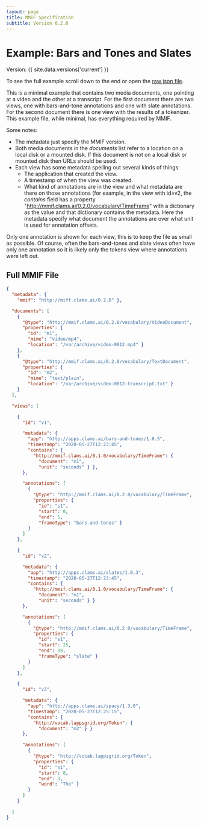 ```yaml
---
layout: page
title: MMIF Specification
subtitle: Version 0.2.0
---
```




# Example: Bars and Tones and Slates

Version: {{ site.data.versions['current'] }}
 
To see the full example scroll down to the end or open the [raw json file](raw.json).

This is a minimal example that contains two media documents, one pointing at a video and the other at a transcript. For the first document there are two views, one with bars-and-tone annotations and one with slate annotations. For the second document there is one view with the results of a tokenizer. This example file, while minimal, has everything required by MMIF.

Some notes:

- The metadata just specify the MMIF version.
- Both media documents in the *documents* list refer to a location on a local disk or a mounted disk. If this document is not on a local disk or mounted disk then URLs should be used. 
- Each view has some metadata spelling out several kinds of things:
  - The application that created the view.
  - A timestamp of when the view was created.
  - What kind of annotations are in the view and what metadata are there on those annotations (for example, in the view with id=v2, the *contains* field has a property "http://mmif.clams.ai/0.2.0/vocabulary/TimeFrame" with a dictionary as the value and that dictionary contains the metadata. Here the metadata specify what document the annotations are over what unit is used for annotation offsets.

Only one annotation is shown for each view, this is to keep the file as small as possible. Of course, often the bars-and-tones and slate views often have only one annotation so it is likely only the tokens view where annotations were left out.



## Full MMIF File

```json
{
  "metadata": {
    "mmif": "http://miff.clams.ai/0.2.0" },

  "documents": [
    {
      "@type": "http://mmif.clams.ai/0.2.0/vocabulary/VideoDocument",
      "properties": {
        "id": "m1",
        "mime": "video/mp4",
        "location": "/var/archive/video-0012.mp4" }
    },
    {
      "@type": "http://mmif.clams.ai/0.2.0/vocabulary/TextDocument",
      "properties": {
        "id": "m2",
        "mime": "text/plain",
        "location": "/var/archive/video-0012-transcript.txt" }
    }
  ],

  "views": [

    {
      "id": "v1",

      "metadata": {
        "app": "http://apps.clams.ai/bars-and-tones/1.0.5",
        "timestamp": "2020-05-27T12:23:45",
        "contains": {
          "http://mmif.clams.ai/0.1.0/vocabulary/TimeFrame": {
            "document": "m1",
            "unit": "seconds" } },
      },

      "annotations": [
        {
          "@type": "http://mmif.clams.ai/0.2.0/vocabulary/TimeFrame",
          "properties": {
            "id": "s1",
            "start": 0,
            "end": 5,
            "frameType": "bars-and-tones" }
        }
      ]
    },

    {
      "id": "v2",

      "metadata": {
        "app": "http://apps.clams.ai/slates/1.0.3",
        "timestamp": "2020-05-27T12:23:45",
        "contains": {
          "http://mmif.clams.ai/0.1.0/vocabulary/TimeFrame": {
            "document": "m1",
            "unit": "seconds" } }
      },

      "annotations": [
        {
          "@type": "http://mmif.clams.ai/0.2.0/vocabulary/TimeFrame",
          "properties": {
            "id": "s1",
            "start": 25,
            "end": 38,
            "frameType": "slate" }
        }
      ]
    },

    {
      "id": "v3",

      "metadata": {
        "app": "http://apps.clams.ai/spacy/1.3.0",
        "timestamp": "2020-05-27T12:25:15",
        "contains": {
          "http://vocab.lappsgrid.org/Token": {
            "document": "m2" } }
      },

      "annotations": [
        {
          "@type": "http://vocab.lappsgrid.org/Token",
          "properties": {
            "id": "s1",
            "start": 0,
            "end": 3,
            "word": "The" }
        }
      ]
    }

  ]
}
```



